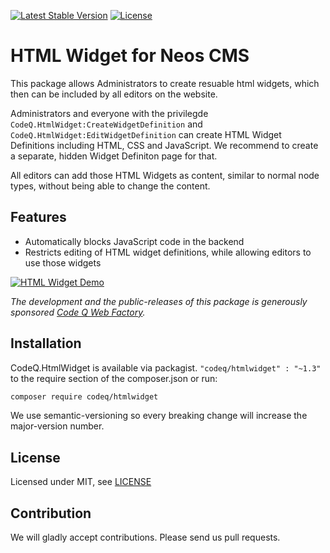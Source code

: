 [![Latest Stable Version](https://poser.pugx.org/codeq/htmlwidget/v/stable)](https://packagist.org/packages/codeq/htmlwidget)
[![License](https://poser.pugx.org/codeq/htmlwidget/license)](LICENSE)

# HTML Widget for Neos CMS

This package allows Administrators to create resuable html widgets, which then can be included by all editors on the website.

Administrators and everyone with the privilegde `CodeQ.HtmlWidget:CreateWidgetDefinition` and `CodeQ.HtmlWidget:EditWidgetDefinition` can create HTML Widget Definitions including HTML, CSS and JavaScript. We recommend to create a separate, hidden Widget Definiton page for that.

All editors can add those HTML Widgets as content, similar to normal node types, without being able to change the content.

## Features

*   Automatically blocks JavaScript code in the backend
*   Restricts editing of HTML widget definitions, while allowing editors to use those widgets

[![HTML Widget Demo](https://img.youtube.com/vi/pOhYHlYH_6Q/0.jpg)](https://www.youtube.com/watch?v=pOhYHlYH_6Q)

*The development and the public-releases of this package is generously sponsored [Code Q Web Factory](http://codeq.at).*

## Installation

CodeQ.HtmlWidget is available via packagist. `"codeq/htmlwidget" : "~1.3"` to the require section of the composer.json
or run:

```bash
composer require codeq/htmlwidget
```

We use semantic-versioning so every breaking change will increase the major-version number.

## License

Licensed under MIT, see [LICENSE](LICENSE)

## Contribution

We will gladly accept contributions. Please send us pull requests.
